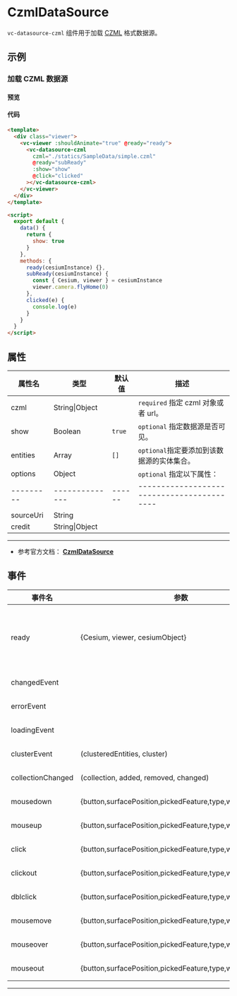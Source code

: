 # CzmlDataSource

`vc-datasource-czml` 组件用于加载 [CZML](https://github.com/AnalyticalGraphicsInc/czml-writer/wiki/CZML-Guide) 格式数据源。

## 示例

### 加载 CZML 数据源

#### 预览

<doc-preview>
  <template>
    <div class="viewer">
      <vc-viewer :shouldAnimate="true" @ready="ready">
        <vc-datasource-czml czml="./statics/SampleData/simple.czml" @ready="subReady" :show="show" @click="clicked"></vc-datasource-czml>
      </vc-viewer>
    </div>
  </template>

  <script>
    export default {
      data() {
        return {
          show: true
        }
      },
      methods: {
        ready(cesiumInstance) {},
        subReady(cesiumInstance) {
          const { Cesium, viewer } = cesiumInstance
          viewer.camera.flyHome(0)
        },
        clicked(e) {
          console.log(e)
        }
      }
    }
  </script>
</doc-preview>

#### 代码

```html
<template>
  <div class="viewer">
    <vc-viewer :shouldAnimate="true" @ready="ready">
      <vc-datasource-czml
        czml="./statics/SampleData/simple.czml"
        @ready="subReady"
        :show="show"
        @click="clicked"
      ></vc-datasource-czml>
    </vc-viewer>
  </div>
</template>

<script>
  export default {
    data() {
      return {
        show: true
      }
    },
    methods: {
      ready(cesiumInstance) {},
      subReady(cesiumInstance) {
        const { Cesium, viewer } = cesiumInstance
        viewer.camera.flyHome(0)
      },
      clicked(e) {
        console.log(e)
      }
    }
  }
</script>
```

## 属性

| 属性名    | 类型           | 默认值 | 描述                                       |
| --------- | -------------- | ------ | ------------------------------------------ |
| czml      | String\|Object |        | `required` 指定 czml 对象或者 url。        |
| show      | Boolean        | `true` | `optional` 指定数据源是否可见。            |
| entities  | Array          | `[]`   | `optional`指定要添加到该数据源的实体集合。 |
| options   | Object         |        | `optional` 指定以下属性：                  |
| --------- | -------------- | ------ | ------------------------------------------ |
| sourceUri | String         |        |                                            |
| credit    | String\|Object |        |                                            |

---

- 参考官方文档： **[CzmlDataSource](https://cesium.com/docs/cesiumjs-ref-doc/CzmlDataSource.html)**

## 事件

| 事件名            | 参数                                                       | 描述                                                                             |
| ----------------- | ---------------------------------------------------------- | -------------------------------------------------------------------------------- |
| ready             | {Cesium, viewer, cesiumObject}                             | 该组件渲染完毕时触发，返回 Cesium 类, viewer 实例，以及当前组件的 cesiumObject。 |
| changedEvent      |                                                            | 数据源改变时触发。                                                               |
| errorEvent        |                                                            | 数据源发生错误时触发。                                                           |
| loadingEvent      |                                                            | 数据源开始或结束加载时触发。                                                     |
| clusterEvent      | (clusteredEntities, cluster)                               | 数据源聚合事件。                                                                 |
| collectionChanged | (collection, added, removed, changed)                      | 数据源实体集合改变时触发。                                                       |
| mousedown         | {button,surfacePosition,pickedFeature,type,windowPosition} | 鼠标在该数据源上按下时触发。                                                     |
| mouseup           | {button,surfacePosition,pickedFeature,type,windowPosition} | 鼠标在该数据源上弹起时触发。                                                     |
| click             | {button,surfacePosition,pickedFeature,type,windowPosition} | 鼠标单击该数据源时触发。                                                         |
| clickout          | {button,surfacePosition,pickedFeature,type,windowPosition} | 鼠标单击该数据源外部时触。                                                       |
| dblclick          | {button,surfacePosition,pickedFeature,type,windowPosition} | 鼠标左键双击该数据源时触发。                                                     |
| mousemove         | {button,surfacePosition,pickedFeature,type,windowPosition} | 鼠标在该数据源上移动时触发。                                                     |
| mouseover         | {button,surfacePosition,pickedFeature,type,windowPosition} | 鼠标移动到该数据源时触发。                                                       |
| mouseout          | {button,surfacePosition,pickedFeature,type,windowPosition} | 鼠标移出该数据源时触发。                                                         |

---
